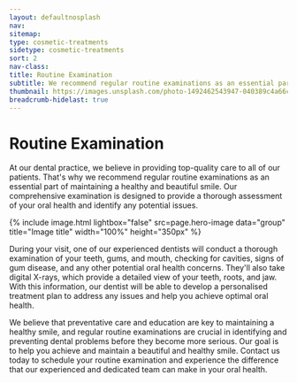 ```yaml
---
layout: defaultnosplash
nav: 
sitemap: 
type: cosmetic-treatments
sidetype: cosmetic-treatments
sort: 2
nav-class: 
title: Routine Examination
subtitle: We recommend regular routine examinations as an essential part of maintaining a healthy and beautiful smile.
thumbnail: https://images.unsplash.com/photo-1492462543947-040389c4a66c?ixlib=rb-4.0.3&ixid=MnwxMjA3fDB8MHxwaG90by1wYWdlfHx8fGVufDB8fHx8&auto=format&fit=crop&w=2070&q=80
breadcrumb-hidelast: true
---
```


# Routine Examination

At our dental practice, we believe in providing top-quality care to all of our patients. That's why we recommend regular routine examinations as an essential part of maintaining a healthy and beautiful smile. Our comprehensive examination is designed to provide a thorough assessment of your oral health and identify any potential issues.

{% include image.html lightbox="false" src=page.hero-image data="group" title="Image title" width="100%" height="350px" %}

During your visit, one of our experienced dentists will conduct a thorough examination of your teeth, gums, and mouth, checking for cavities, signs of gum disease, and any other potential oral health concerns. They'll also take digital X-rays, which provide a detailed view of your teeth, roots, and jaw. With this information, our dentist will be able to develop a personalised treatment plan to address any issues and help you achieve optimal oral health.

We believe that preventative care and education are key to maintaining a healthy smile, and regular routine examinations are crucial in identifying and preventing dental problems before they become more serious. Our goal is to help you achieve and maintain a beautiful and healthy smile. Contact us today to schedule your routine examination and experience the difference that our experienced and dedicated team can make in your oral health.
